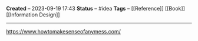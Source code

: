 **Created** – 2023-09-19 17:43
**Status** – #idea
**Tags** – [[Reference]] [[Book]] [[Information Design]]

---

https://www.howtomakesenseofanymess.com/